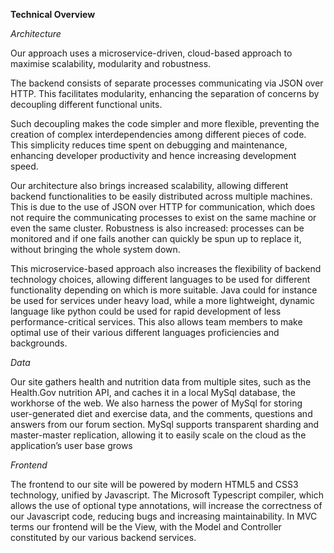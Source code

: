 **Technical Overview**

*Architecture*

Our approach uses a microservice-driven, cloud-based approach to maximise scalability, modularity and robustness.

The backend consists of separate processes communicating via JSON over HTTP. This facilitates modularity, enhancing the separation of concerns by decoupling different functional units. 

Such decoupling makes the code simpler and more flexible, preventing the creation of complex interdependencies among different pieces of code. This simplicity reduces time spent on debugging and maintenance, enhancing developer productivity and hence increasing development speed.

Our architecture also brings increased scalability, allowing different backend functionalities to be easily distributed across multiple machines. This is due to the use of JSON over HTTP for communication, which does not require the communicating processes to exist on the same machine or even the same cluster. Robustness is also increased: processes can be monitored and if one fails another can quickly be spun up to replace it, without bringing the whole system down.

This microservice-based approach also increases the flexibility of backend technology choices, allowing different languages to be used for different functionality depending on which is more suitable. Java could for instance be used for services under heavy load, while a more lightweight, dynamic language like python could be used for rapid development of less performance-critical services. This also allows team members to make optimal use of their various different languages proficiencies and backgrounds.

*Data*

Our site gathers health and nutrition data from multiple sites, such as the Health.Gov nutrition API, and caches it in a local MySql database, the workhorse of the web. We also harness the power of MySql for storing user-generated diet and exercise data, and the comments, questions and answers from our forum section. MySql supports transparent sharding and master-master replication, allowing it to easily scale on the cloud as the application’s user base grows

*Frontend*

The frontend to our site will be powered by modern HTML5 and CSS3 technology, unified by Javascript. The Microsoft Typescript compiler, which allows the use of optional type annotations, will increase the correctness of our Javascript code, reducing bugs and increasing maintainability. In MVC terms our frontend will be the View, with the Model and Controller constituted by our various backend services.

